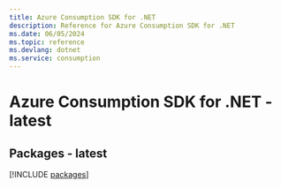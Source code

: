 ```yaml
---
title: Azure Consumption SDK for .NET
description: Reference for Azure Consumption SDK for .NET
ms.date: 06/05/2024
ms.topic: reference
ms.devlang: dotnet
ms.service: consumption
---
```

# Azure Consumption SDK for .NET - latest
## Packages - latest
[!INCLUDE [packages](consumption-index.md)]
